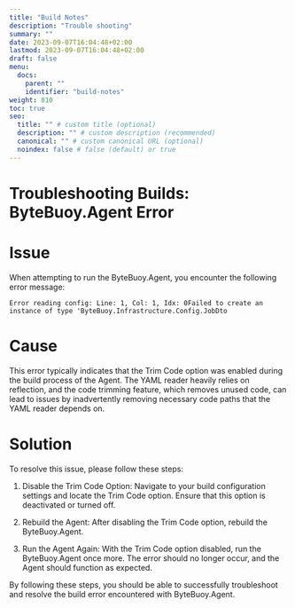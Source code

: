 ```yaml
---
title: "Build Notes"
description: "Trouble shooting"
summary: ""
date: 2023-09-07T16:04:48+02:00
lastmod: 2023-09-07T16:04:48+02:00
draft: false
menu:
  docs:
    parent: ""
    identifier: "build-notes"
weight: 810
toc: true
seo:
  title: "" # custom title (optional)
  description: "" # custom description (recommended)
  canonical: "" # custom canonical URL (optional)
  noindex: false # false (default) or true
---
```




# Troubleshooting Builds: ByteBuoy.Agent Error

# Issue

When attempting to run the ByteBuoy.Agent, you encounter the following error message:

`Error reading config: Line: 1, Col: 1, Idx: 0Failed to create an instance of type 'ByteBuoy.Infrastructure.Config.JobDto`

# Cause

This error typically indicates that the Trim Code option was enabled during the build process of the Agent. The YAML reader heavily relies on reflection, and the code trimming feature, which removes unused code, can lead to issues by inadvertently removing necessary code paths that the YAML reader depends on.

# Solution

To resolve this issue, please follow these steps:

1)    Disable the Trim Code Option: Navigate to your build configuration settings and locate the Trim Code option. Ensure that this option is deactivated or turned off.

1)    Rebuild the Agent: After disabling the Trim Code option, rebuild the ByteBuoy.Agent.

1) Run the Agent Again: With the Trim Code option disabled, run the ByteBuoy.Agent once more. The error should no longer occur, and the Agent should function as expected.

By following these steps, you should be able to successfully troubleshoot and resolve the build error encountered with ByteBuoy.Agent.